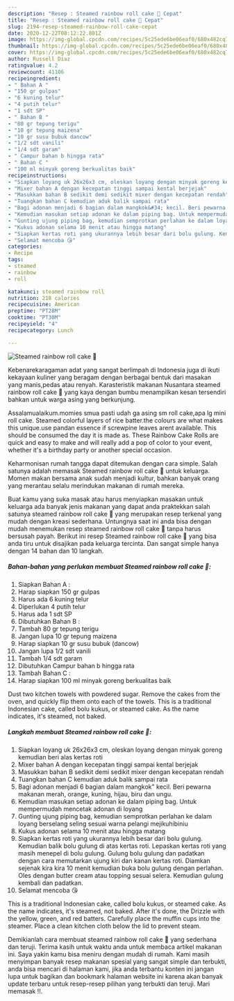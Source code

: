 ```yaml
---
description: "Resep : Steamed rainbow roll cake 💞 Cepat"
title: "Resep : Steamed rainbow roll cake 💞 Cepat"
slug: 2194-resep-steamed-rainbow-roll-cake-cepat
date: 2020-12-22T08:12:22.801Z
image: https://img-global.cpcdn.com/recipes/5c25ede6be06eaf0/680x482cq70/steamed-rainbow-roll-cake-💞-foto-resep-utama.jpg
thumbnail: https://img-global.cpcdn.com/recipes/5c25ede6be06eaf0/680x482cq70/steamed-rainbow-roll-cake-💞-foto-resep-utama.jpg
cover: https://img-global.cpcdn.com/recipes/5c25ede6be06eaf0/680x482cq70/steamed-rainbow-roll-cake-💞-foto-resep-utama.jpg
author: Russell Diaz
ratingvalue: 4.2
reviewcount: 41106
recipeingredient:
- " Bahan A "
- "150 gr gulpas"
- "6 kuning telur"
- "4 putih telur"
- "1 sdt SP"
- " Bahan B "
- "80 gr tepung terigu"
- "10 gr tepung maizena"
- "10 gr susu bubuk dancow"
- "1/2 sdt vanili"
- "1/4 sdt garam"
- " Campur bahan b hingga rata"
- " Bahan C "
- "100 ml minyak goreng berkualitas baik"
recipeinstructions:
- "Siapkan loyang uk 26x26x3 cm, oleskan loyang dengan minyak goreng kemudian beri alas kertas roti"
- "Mixer bahan A dengan kecepatan tinggi sampai kental berjejak"
- "Masukkan bahan B sedikit demi sedikit mixer dengan kecepatan rendah"
- "Tuangkan bahan C kemudian aduk balik sampai rata"
- "Bagi adonan menjadi 6 bagian dalam mangkok&#34; kecil. Beri pewarna makanan merah, orange, kuning, hijau, biru dan ungu."
- "Kemudian masukan setiap adonan ke dalam piping bag. Untuk mempermudah mencetak adonan di loyang"
- "Gunting ujung piping bag, kemudian semprotkan perlahan ke dalam loyang berselang seling sesuai warna pelangi mejikuhibiniu"
- "Kukus adonan selama 10 menit atau hingga matang"
- "Siapkan kertas roti yang ukurannya lebih besar dari bolu gulung. Kemudian balik bolu gulung di atas kertas roti. Lepaskan kertas roti yang masih menepel di bolu gulung. Gulung bolu gulung dan padatkan dengan cara memutarkan ujung kiri dan kanan kertas roti. Diamkan sejenak kira kira 10 menit kemudian buka bolu gulung dengan perlahan. Oles dengan butter cream atau topping sesuai selera. Kemudian gulung kembali dan padatkan."
- "Selamat mencoba 😘"
categories:
- Recipe
tags:
- steamed
- rainbow
- roll

katakunci: steamed rainbow roll 
nutrition: 218 calories
recipecuisine: American
preptime: "PT28M"
cooktime: "PT30M"
recipeyield: "4"
recipecategory: Lunch

---
```



![Steamed rainbow roll cake 💞](https://img-global.cpcdn.com/recipes/5c25ede6be06eaf0/680x482cq70/steamed-rainbow-roll-cake-💞-foto-resep-utama.jpg)

Kebenarekaragaman adat yang sangat berlimpah di Indonesia juga di ikuti kekayaan kuliner yang beragam dengan berbagai bentuk dari masakan yang manis,pedas atau renyah. Karasteristik makanan Nusantara steamed rainbow roll cake 💞 yang kaya dengan bumbu menampilkan kesan tersendiri bahkan untuk warga asing yang berkunjung.


Assalamualaikum.momies smua pasti udah ga asing sm roll cake,apa lg mini roll cake. Steamed colorful layers of rice batter.the colours are what makes this unique.use pandan essence if screwpine leaves arent available. This should be consumed the day it is made as. These Rainbow Cake Rolls are quick and easy to make and will really add a pop of color to your event, whether it&#39;s a birthday party or another special occasion.

Keharmonisan rumah tangga dapat ditemukan dengan cara simple. Salah satunya adalah memasak Steamed rainbow roll cake 💞 untuk keluarga. Momen makan bersama anak sudah menjadi kultur, bahkan banyak orang yang merantau selalu merindukan makanan di rumah mereka.

Buat kamu yang suka masak atau harus menyiapkan masakan untuk keluarga ada banyak jenis makanan yang dapat anda praktekkan salah satunya steamed rainbow roll cake 💞 yang merupakan resep terkenal yang mudah dengan kreasi sederhana. Untungnya saat ini anda bisa dengan mudah menemukan resep steamed rainbow roll cake 💞 tanpa harus bersusah payah.
Berikut ini resep Steamed rainbow roll cake 💞 yang bisa anda tiru untuk disajikan pada keluarga tercinta. Dan sangat simple hanya dengan 14 bahan dan 10 langkah.


<!--inarticleads1-->

##### Bahan-bahan yang perlukan membuat Steamed rainbow roll cake 💞:

1. Siapkan  Bahan A :
1. Harap siapkan 150 gr gulpas
1. Harus ada 6 kuning telur
1. Diperlukan 4 putih telur
1. Harus ada 1 sdt SP
1. Dibutuhkan  Bahan B :
1. Tambah 80 gr tepung terigu
1. Jangan lupa 10 gr tepung maizena
1. Harap siapkan 10 gr susu bubuk (dancow)
1. Jangan lupa 1/2 sdt vanili
1. Tambah 1/4 sdt garam
1. Dibutuhkan  Campur bahan b hingga rata
1. Tambah  Bahan C :
1. Harap siapkan 100 ml minyak goreng berkualitas baik


Dust two kitchen towels with powdered sugar. Remove the cakes from the oven, and quickly flip them onto each of the towels. This is a traditional Indonesian cake, called bolu kukus, or steamed cake. As the name indicates, it&#39;s steamed, not baked. 

<!--inarticleads2-->

##### Langkah membuat  Steamed rainbow roll cake 💞:

1. Siapkan loyang uk 26x26x3 cm, oleskan loyang dengan minyak goreng kemudian beri alas kertas roti
1. Mixer bahan A dengan kecepatan tinggi sampai kental berjejak
1. Masukkan bahan B sedikit demi sedikit mixer dengan kecepatan rendah
1. Tuangkan bahan C kemudian aduk balik sampai rata
1. Bagi adonan menjadi 6 bagian dalam mangkok&#34; kecil. Beri pewarna makanan merah, orange, kuning, hijau, biru dan ungu.
1. Kemudian masukan setiap adonan ke dalam piping bag. Untuk mempermudah mencetak adonan di loyang
1. Gunting ujung piping bag, kemudian semprotkan perlahan ke dalam loyang berselang seling sesuai warna pelangi mejikuhibiniu
1. Kukus adonan selama 10 menit atau hingga matang
1. Siapkan kertas roti yang ukurannya lebih besar dari bolu gulung. Kemudian balik bolu gulung di atas kertas roti. Lepaskan kertas roti yang masih menepel di bolu gulung. Gulung bolu gulung dan padatkan dengan cara memutarkan ujung kiri dan kanan kertas roti. Diamkan sejenak kira kira 10 menit kemudian buka bolu gulung dengan perlahan. Oles dengan butter cream atau topping sesuai selera. Kemudian gulung kembali dan padatkan.
1. Selamat mencoba 😘


This is a traditional Indonesian cake, called bolu kukus, or steamed cake. As the name indicates, it&#39;s steamed, not baked. After it&#39;s done, the Drizzle with the yellow, green, and red batters. Carefully place the muffin cups into the steamer. Place a clean kitchen cloth below the lid to prevent steam. 

Demikianlah cara membuat steamed rainbow roll cake 💞 yang sederhana dan teruji. Terima kasih untuk waktu anda untuk membaca artikel makanan ini. Saya yakin kamu bisa meniru dengan mudah di rumah. Kami masih menyimpan banyak resep makanan spesial yang sangat simple dan terbukti, anda bisa mencari di halaman kami, jika anda terbantu konten ini jangan lupa untuk bagikan dan bookmark halaman website ini karena akan banyak update terbaru untuk resep-resep pilihan yang terbukti dan teruji. Mari memasak !!. 
